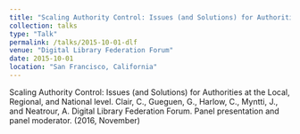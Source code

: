 ```yaml
---
title: "Scaling Authority Control: Issues (and Solutions) for Authorities at the Local, Regional, and National level."
collection: talks
type: "Talk"
permalink: /talks/2015-10-01-dlf
venue: "Digital Library Federation Forum"
date: 2015-10-01
location: "San Francisco, California"
---
```


Scaling Authority Control: Issues (and Solutions) for Authorities at the Local, Regional, and National level. Clair, C., Gueguen, G., Harlow, C., Myntti, J., and Neatrour, A. Digital Library Federation Forum. Panel presentation and panel moderator. (2016, November)
